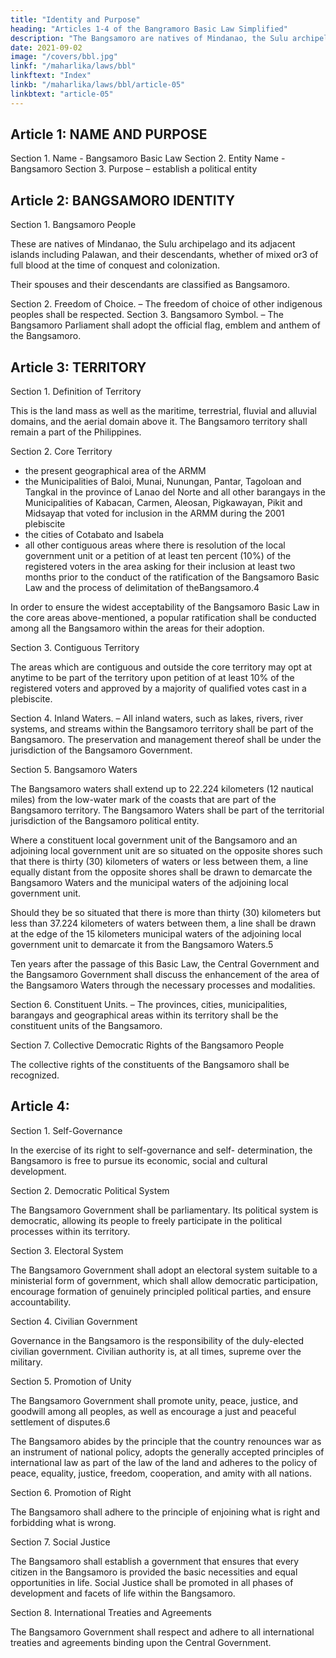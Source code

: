 ```yaml
---
title: "Identity and Purpose"
heading: "Articles 1-4 of the Bangramoro Basic Law Simplified"
description: "The Bangsamoro are natives of Mindanao, the Sulu archipelago and its adjacent islands including Palawan, and their descendants, whether of mixed or3 of full blood at the time of conquest and colonization."
date: 2021-09-02
image: "/covers/bbl.jpg"
linkf: "/maharlika/laws/bbl"
linkftext: "Index"
linkb: "/maharlika/laws/bbl/article-05"
linkbtext: "article-05"
---
```



<!-- Affirming the distinct historical identity and birthright of the Bangsamoro people to
their ancestral homeland and their right to self-determination – beginning with the
struggle for freedom of their forefathers in generations past and extending to the
present – to chart their political future through a democratic process that will secure
their identity and posterity, and allow for genuine and meaningful self-governance as
stipulated under the Comprehensive Agreement on the Bangsamoro (CAB);
With the blessings of the Almighty, do hereby ordain and promulgate this Bangsamoro
Basic Law, through the Congress of the Republic of the Philippines, as the basic law of
the Bangsamoro that establishes the asymmetrical political relationship with the
Central Government founded on the principles of subsidiarity and parity of esteem. -->


## Article 1: NAME AND PURPOSE

Section 1. Name - Bangsamoro Basic Law
Section 2. Entity Name - Bangsamoro
Section 3. Purpose – establish a political entity
<!-- provide for its basic structure of government in recognition of the justness and
legitimacy of the cause of the Bangsamoro people and their aspiration to chart their
political future through a democratic process that will secure their identity and
posterity and allow for meaningful self-governance. -->


## Article 2: BANGSAMORO IDENTITY

Section 1. Bangsamoro People

These are natives of Mindanao, the Sulu archipelago and its adjacent islands including Palawan, and their descendants, whether of mixed or3 of full blood at the time of conquest and colonization.

<!-- , shall have the right to identify themselves as Bangsamoro by ascription or self-ascription. --> Their spouses and their descendants are classified as Bangsamoro. 

Section 2. Freedom of Choice. – The freedom of choice of other indigenous peoples shall be respected.
Section 3. Bangsamoro Symbol. – The Bangsamoro Parliament shall adopt the official flag, emblem and anthem of the Bangsamoro.


## Article 3: TERRITORY

Section 1. Definition of Territory

This is the land mass as well as the maritime, terrestrial, fluvial and alluvial domains, and the aerial domain above it. The Bangsamoro territory shall remain a part of the Philippines.

Section 2. Core Territory

- the present geographical area of the ARMM
- the Municipalities of Baloi, Munai, Nunungan, Pantar, Tagoloan and Tangkal in the province of Lanao del Norte and all other barangays in the Municipalities of Kabacan, Carmen, Aleosan, Pigkawayan, Pikit and Midsayap that voted for inclusion in the ARMM during the 2001 plebiscite
- the cities of Cotabato and Isabela
- all other contiguous areas where there is resolution of the local government unit or a petition of at least ten percent (10%) of the registered voters in the area asking for their inclusion at least two months prior to the conduct of the ratification of the Bangsamoro Basic Law and the process of delimitation of theBangsamoro.4

In order to ensure the widest acceptability of the Bangsamoro Basic Law in the core areas above-mentioned, a popular ratification shall be conducted among all the Bangsamoro within the areas for their adoption.

Section 3. Contiguous Territory

The areas which are contiguous and outside the core territory may opt at anytime to be part of the territory upon petition of at least 10% of the registered voters and approved by a majority of qualified votes cast in a plebiscite.

Section 4. Inland Waters. – All inland waters, such as lakes, rivers, river systems, and streams within the Bangsamoro territory shall be part of the Bangsamoro. The preservation and management thereof shall be under the jurisdiction of the
Bangsamoro Government.

Section 5. Bangsamoro Waters

The Bangsamoro waters shall extend up to 22.224 kilometers (12 nautical miles) from the low-water mark of the coasts that are part of the Bangsamoro territory. The Bangsamoro Waters shall be part of the territorial jurisdiction of the Bangsamoro political entity.

Where a constituent local government unit of the Bangsamoro and an adjoining local government unit are so situated on the opposite shores such that there is thirty (30) kilometers of waters or less between them, a line equally distant from the opposite shores shall be drawn to demarcate the Bangsamoro Waters and the municipal waters of the adjoining local government unit.

Should they be so situated that there is more than thirty (30) kilometers but less than 37.224 kilometers of waters between them, a line shall be drawn at the edge of the 15 kilometers municipal waters of the adjoining local government unit to demarcate it from the Bangsamoro Waters.5

Ten years after the passage of this Basic Law, the Central Government and the Bangsamoro Government shall discuss the enhancement of the area of the Bangsamoro Waters through the necessary processes and modalities.

Section 6. Constituent Units. – The provinces, cities, municipalities, barangays and geographical areas within its territory shall be the constituent units of the Bangsamoro. 

Section 7. Collective Democratic Rights of the Bangsamoro People

The collective rights of the constituents of the Bangsamoro shall be recognized.


## Article 4: 

Section 1. Self-Governance

In the exercise of its right to self-governance and self- determination, the Bangsamoro is free to pursue its economic, social and cultural development.

Section 2. Democratic Political System

The Bangsamoro Government shall be parliamentary. Its political system is democratic, allowing its people to freely participate in the political processes within its territory.

Section 3. Electoral System

The Bangsamoro Government shall adopt an electoral system suitable to a ministerial form of government, which shall allow democratic participation, encourage formation of genuinely principled political parties, and ensure accountability.

Section 4. Civilian Government

Governance in the Bangsamoro is the responsibility of the duly-elected civilian government. Civilian authority is, at all times, supreme over the military. 

Section 5. Promotion of Unity

The Bangsamoro Government shall promote unity, peace, justice, and goodwill among all peoples, as well as encourage a just and peaceful settlement of disputes.6

The Bangsamoro abides by the principle that the country renounces war as an instrument of national policy, adopts the generally accepted principles of international law as part of the law of the land and adheres to the policy of peace, equality, justice, freedom, cooperation, and amity with all nations.

Section 6. Promotion of Right

The Bangsamoro shall adhere to the principle of enjoining what is right and forbidding what is wrong.

Section 7. Social Justice

The Bangsamoro shall establish a government that ensures that every citizen in the Bangsamoro is provided the basic necessities and equal opportunities in life. Social Justice shall be promoted in all phases of development and facets of life within the Bangsamoro.

Section 8. International Treaties and Agreements

The Bangsamoro Government shall respect and adhere to all international treaties and agreements binding upon the Central Government.
